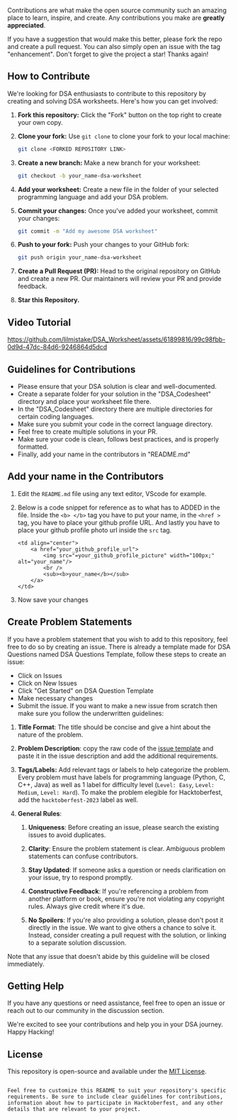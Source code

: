 Contributions are what make the open source community such an amazing place to learn, inspire, and create. Any contributions you make are **greatly appreciated**.

If you have a suggestion that would make this better, please fork the repo and create a pull request. You can also simply open an issue with the tag "enhancement".
Don't forget to give the project a star! Thanks again!


## How to Contribute

We're looking for DSA enthusiasts to contribute to this repository by creating and solving DSA worksheets. Here's how you can get involved:

1. **Fork this repository:** Click the "Fork" button on the top right to create your own copy.

2. **Clone your fork:** Use `git clone` to clone your fork to your local machine:

   ```sh
   git clone <FORKED REPOSITORY LINK>
   ```

3. **Create a new branch:** Make a new branch for your worksheet:

   ```sh
   git checkout -b your_name-dsa-worksheet
   ```

4. **Add your worksheet:** Create a new file in the folder of your selected programming language and add your DSA problem.

5. **Commit your changes:** Once you've added your worksheet, commit your changes:

   ```sh
   git commit -m "Add my awesome DSA worksheet"
   ```

6. **Push to your fork:** Push your changes to your GitHub fork:

   ```sh
   git push origin your_name-dsa-worksheet
   ```

7. **Create a Pull Request (PR):** Head to the original repository on GitHub and create a new PR. Our maintainers will review your PR and provide feedback.

8. **Star this Repository.**
   
## Video Tutorial

https://github.com/lilmistake/DSA_Worksheet/assets/61899816/99c98fbb-0d9d-47dc-84d6-9246864d5dcd

## Guidelines for Contributions

- Please ensure that your DSA solution is clear and well-documented.
- Create a separate folder for your solution in the "DSA_Codesheet" directory and place your worksheet file there.
- In the "DSA_Codesheet" directory there are multiple directories for certain coding languages.
- Make sure you submit your code in the correct language directory.
- Feel free to create multiple solutions in your PR.
- Make sure your code is clean, follows best practices, and is properly formatted.
- Finally, add your name in the contributors in "README.md"

## Add your name in the Contributors

1. Edit the `README.md` file using any text editor, VScode for example.

2. Below is a code snippet for reference as to what has to ADDED in the file. Inside the `<b> </b>` tag you have to put your name, in the `<href >` tag, you have to place your github profile URL. And lastly you have to place your github profile photo url inside the `src` tag.

    ```
    <td align="center">
        <a href="your_github_profile_url">
            <img src="=your_github_profile_picture" width="100px;" alt="your_name"/>
            <br />
            <sub><b>your_name</b></sub>
        </a>
    </td>
    ```

3. Now save your changes


## Create Problem Statements
If you have a problem statement that you wish to add to this repository, feel free to do so by creating an issue. There is already a template made for DSA Questions named DSA Questions Template, follow these steps to create an issue:
- Click on Issues
- Click on New Issues
- Click "Get Started" on DSA Question Template
- Make necessary changes
- Submit the issue.
If you want to make a new issue from scratch then make sure you follow the underwritten guidelines: 
1. __Title Format__: The title should be concise and give a hint about the nature of the problem.
2. __Problem Description__: copy the raw code of the [issue template](https://github.com/Chitresh-code/DSA_Worksheet/blob/main/.github/ISSUE_TEMPLATE/dsa-question-template.md) and paste it in the issue description and add the additional requirements.
3. __Tags/Labels:__ Add relevant tags or labels to help categorize the problem. Every problem must have labels for programming language (Python, C, C++, Java) as well as 1 label for difficulty level (`Level: Easy`, `Level: Medium`, `Level: Hard`). To make the problem elegible for Hacktoberfest, add the `hacktoberfest-2023` label as well.
4. __General Rules__: 

      1. __Uniqueness__: Before creating an issue, please search the existing issues to avoid duplicates.

      2. __Clarity__: Ensure the problem statement is clear. Ambiguous problem statements can confuse contributors.
      3. __Stay Updated__: If someone asks a question or needs clarification on your issue, try to respond promptly.
      4. __Constructive Feedback__: If you're referencing a problem from another platform or book, ensure you're not violating any copyright rules. Always give credit where it's due.
      5. __No Spoilers__: If you're also providing a solution, please don't post it directly in the issue. We want to give others a chance to solve it. Instead, consider creating a pull request with the solution, or linking to a separate solution discussion.

Note that any issue that doesn't abide by this guideline will be closed immediately.
## Getting Help

If you have any questions or need assistance, feel free to open an issue or reach out to our community in the discussion section.

We're excited to see your contributions and help you in your DSA journey. Happy Hacking!

## License

This repository is open-source and available under the [MIT License](https://github.com/Chitresh-code/DSA_Worksheet/blob/main/LICENSE).
```

Feel free to customize this README to suit your repository's specific requirements. Be sure to include clear guidelines for contributions, information about how to participate in Hacktoberfest, and any other details that are relevant to your project.

